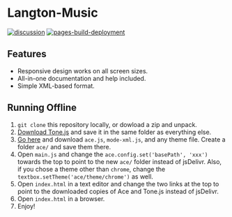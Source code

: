 # Langton-Music

[![discussion](https://img.shields.io/badge/discussion-conwaylife.com-blue)](https://conwaylife.com/forums/viewtopic.php?f=11&p=150192) [![pages-build-deployment](https://github.com/dragoncoder047/langton-music/actions/workflows/pages/pages-build-deployment/badge.svg)](https://github.com/dragoncoder047/langton-music/actions/workflows/pages/pages-build-deployment)

## Features

* Responsive design works on all screen sizes.
* All-in-one documentation and help included.
* Simple XML-based format.

## Running Offline

1. `git clone` this repository locally, or dowload a zip and unpack.
2. [Download Tone.js](https://cdn.jsdelivr.net/npm/tone@14.7.77/build/Tone.min.js) and save it in the same folder as everything else.
3. [Go here](https://cdn.jsdelivr.net/npm/ace-builds@1.10.0/src-noconflict/) and download `ace.js`, `mode-xml.js`, and any theme file. Create a folder `ace/` and save them there.
4. Open `main.js` and change the `ace.config.set('basePath', 'xxx')` towards the top to point to the new `ace/` folder instead of jsDelivr. Also, if you chose a theme other than `chrome`, change the `textbox.setTheme('ace/theme/chrome')` as well.
5. Open `index.html` in a text editor and change the two links at the top to point to the downloaded copies of Ace and Tone.js instead of jsDelivr.
6. Open `index.html` in a browser.
7. Enjoy!
